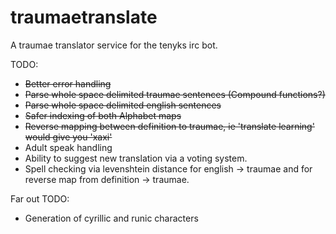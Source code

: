 traumaetranslate
================

A traumae translator service for the tenyks irc bot.

TODO:
* ~~Better error handling~~
* ~~Parse whole space delimited traumae sentences (Compound functions?)~~
* ~~Parse whole space delimited english sentences~~
* ~~Safer indexing of both Alphabet maps~~
* ~~Reverse mapping between definition to traumae, ie 'translate learning' would give you 'xaxi'~~
* Adult speak handling
* Ability to suggest new translation via a voting system.
* Spell checking via levenshtein distance for english -> traumae and for reverse map from definition -> traumae.

Far out TODO:
* Generation of cyrillic and runic characters
